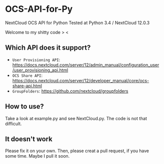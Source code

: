 # OCS-API-for-Py
NextCloud OCS API for Python
Tested at Python 3.4 / NextCloud 12.0.3

Welcome to my shitty code > <

## Which API does it support?
- `User Provisioning API`: https://docs.nextcloud.com/server/12/admin_manual/configuration_user/user_provisioning_api.html
- `OCS Share API`: https://docs.nextcloud.com/server/12/developer_manual/core/ocs-share-api.html
- `GroupFolders`: https://github.com/nextcloud/groupfolders

## How to use?
Take a look at example.py and see NextCloud.py.
The code is not that difficult.

## It doesn't work
Please fix it on your own.
Then, please creat a pull request, if you have some time.
Maybe I pull it soon.
